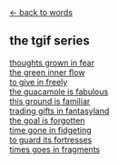 <script>document.title="𝗯𝘂𝗹𝗹𝘁𝗼𝘄𝗻.𝟮𝟬𝟮𝟮 | the tgif series"</script>

<div class="goback">
<a href="/words/">&larr; back to words</a>
</div>
<h2>
the tgif series
</h2>
<p><a href="/words/tgif1/">thoughts grown in fear</a>
<br><a href="/words/tgif2/">the green inner flow</a>
<br><a href="/words/tgif3/">to give in freely</a>
<br><a href="/words/tgif4/">the guacamole is fabulous</a>
<br><a href="/words/tgif5/">this ground is familiar</a>
<br><a href="/words/tgif6/">trading gifts in fantasyland</a>
<br><a href="/words/tgif7/">the goal is forgotten</a>
<br><a href="/words/tgif8/">time gone in fidgeting</a>
<br><a href="/words/tgif9/">to guard its fortresses</a>
<br><a href="/words/tgif10/">times goes in fragments</a></p>


